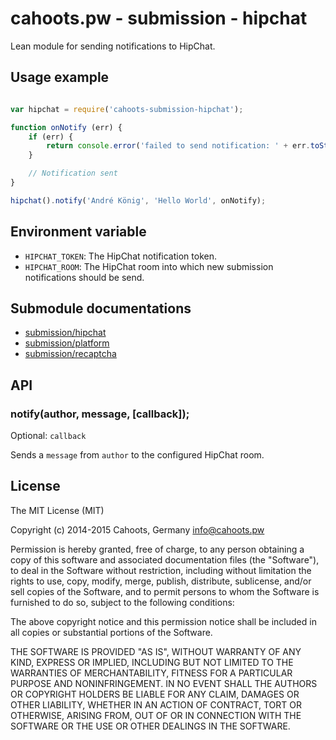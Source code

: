 # cahoots.pw - submission - hipchat

Lean module for sending notifications to HipChat.

## Usage example

```js

var hipchat = require('cahoots-submission-hipchat');

function onNotify (err) {
    if (err) {
        return console.error('failed to send notification: ' + err.toString());
    }

    // Notification sent
}

hipchat().notify('André König', 'Hello World', onNotify);

```

## Environment variable

  * `HIPCHAT_TOKEN`: The HipChat notification token.
  * `HIPCHAT_ROOM`: The HipChat room into which new submission notifications should be send.

## Submodule documentations

  * [submission/hipchat](https://github.com/getcahoots/submission/blob/master/lib/hipchat/README.md)
  * [submission/platform](https://github.com/getcahoots/submission/blob/master/lib/platform/README.md)
  * [submission/recaptcha](https://github.com/getcahoots/submission/blob/master/lib/recaptcha/README.md)

## API

### notify(author, message, [callback]);

Optional: `callback`

Sends a `message` from `author` to the configured HipChat room.

## License

The MIT License (MIT)

Copyright (c) 2014-2015 Cahoots, Germany <info@cahoots.pw>

Permission is hereby granted, free of charge, to any person obtaining a copy
of this software and associated documentation files (the "Software"), to deal
in the Software without restriction, including without limitation the rights
to use, copy, modify, merge, publish, distribute, sublicense, and/or sell
copies of the Software, and to permit persons to whom the Software is
furnished to do so, subject to the following conditions:

The above copyright notice and this permission notice shall be included in
all copies or substantial portions of the Software.

THE SOFTWARE IS PROVIDED "AS IS", WITHOUT WARRANTY OF ANY KIND, EXPRESS OR
IMPLIED, INCLUDING BUT NOT LIMITED TO THE WARRANTIES OF MERCHANTABILITY,
FITNESS FOR A PARTICULAR PURPOSE AND NONINFRINGEMENT. IN NO EVENT SHALL THE
AUTHORS OR COPYRIGHT HOLDERS BE LIABLE FOR ANY CLAIM, DAMAGES OR OTHER
LIABILITY, WHETHER IN AN ACTION OF CONTRACT, TORT OR OTHERWISE, ARISING FROM,
OUT OF OR IN CONNECTION WITH THE SOFTWARE OR THE USE OR OTHER DEALINGS IN
THE SOFTWARE.
